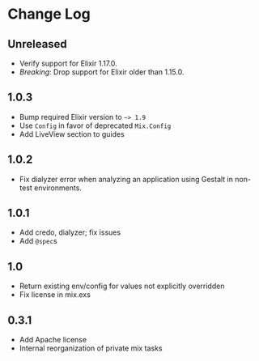 Change Log
==========

## Unreleased

- Verify support for Elixir 1.17.0.
- *Breaking*: Drop support for Elixir older than 1.15.0.

## 1.0.3

- Bump required Elixir version to `~> 1.9`
- Use `Config` in favor of deprecated `Mix.Config`
- Add LiveView section to guides

## 1.0.2

- Fix dialyzer error when analyzing an application using Gestalt in
  non-test environments.

## 1.0.1

- Add credo, dialyzer; fix issues
- Add `@spec`s

## 1.0

- Return existing env/config for values not explicitly overridden
- Fix license in mix.exs

## 0.3.1

- Add Apache license
- Internal reorganization of private mix tasks
